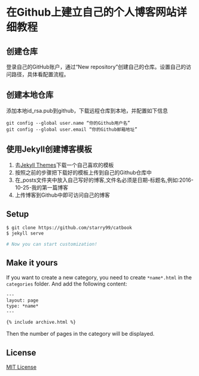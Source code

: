 # 在Github上建立自己的个人博客网站详细教程

## 创建仓库

登录自己的GitHub账户，通过“New repository”创建自己的仓库。设置自己的访问路径，具体看配置流程。

## 创建本地仓库

添加本地id_rsa.pub到github，下载远程仓库到本地，并配置如下信息

```
git config --global user.name “你的Github用户名”
git config --global user.email “你的Github邮箱地址”
```

## 使用Jekyll创建博客模板

1. 去[Jekyll Themes](http://jekyllthemes.org/)下载一个自己喜欢的模板
2. 按照之前的步骤把下载好的模板上传到自己的Github仓库中
3. 在_posts文件夹中放入自己写好的博客,文件名必须是日期-标题名,例如:2016-10-25-我的第一篇博客
4. 上传博客到Github中即可访问自己的博客

## Setup

```sh
$ git clone https://github.com/starry99/catbook
$ jekyll serve

# Now you can start customization!
```

## Make it yours

If you want to create a new category, you need to create `*name*.html` in the `categories` folder. And add the following content:
```html
---
layout: page
type: *name*
---

{% include archive.html %}
```
Then the number of pages in the category will be displayed.

## License

[MIT License](https://opensource.org/licenses/MIT)
